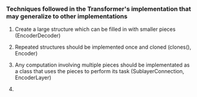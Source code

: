 ### Techniques followed in the Transformer's implementation that may generalize to other implementations

1. Create a large structure which can be filled in with smaller pieces (EncoderDecoder)

2. Repeated structures should be implemented once and cloned (clones(), Encoder)

3. Any computation involving multiple pieces should be implementated as a class that uses the pieces to perform its task (SublayerConnection, EncoderLayer)

4. 
